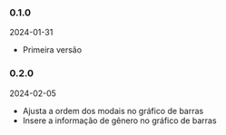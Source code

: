 ### 0.1.0

2024-01-31

- Primeira versão

### 0.2.0

2024-02-05

- Ajusta a ordem dos modais no gráfico de barras
- Insere a informação de gênero no gráfico de barras